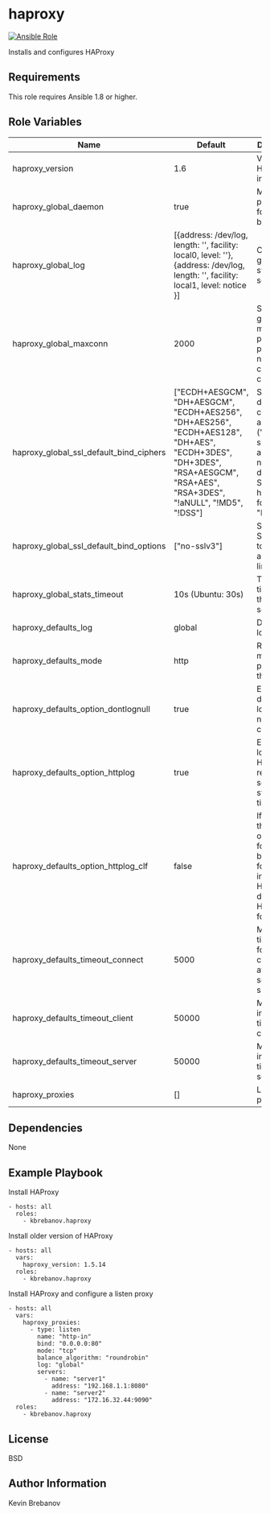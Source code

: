 haproxy
=======

[![Ansible Role](https://img.shields.io/ansible/role/5700.svg)](https://galaxy.ansible.com/list#/roles/5700)

Installs and configures HAProxy

Requirements
------------

This role requires Ansible 1.8 or higher.

Role Variables
--------------

| Name                                    | Default                                                                                                                                                                  | Description                                                                                                               |
|-----------------------------------------|--------------------------------------------------------------------------------------------------------------------------------------------------------------------------|---------------------------------------------------------------------------------------------------------------------------|
| haproxy_version                         | 1.6                                                                                                                                                                      | Version of HAProxy to install                                                                                             |
| haproxy_global_daemon                   | true                                                                                                                                                                     | Makes the process fork in the background                                                                                  |
| haproxy_global_log                      | [{address: /dev/log, length: '', facility: local0, level: ''}, {address: /dev/log, length: '', facility: local1, level: notice }]                                        | Configures global syslog servers                                                                                          |
| haproxy_global_maxconn                  | 2000                                                                                                                                                                     | Sets the global maximum per-process number of concurrent connections                                                      |
| haproxy_global_ssl_default_bind_ciphers | ["ECDH+AESGCM", "DH+AESGCM", "ECDH+AES256", "DH+AES256", "ECDH+AES128", "DH+AES", "ECDH+3DES", "DH+3DES", "RSA+AESGCM", "RSA+AES", "RSA+3DES", "!aNULL", "!MD5", "!DSS"] | Sets the default cipher algorithms ("cipher suite") that are negotiated during the SSL/TLS handshake for all "bind" lines |
| haproxy_global_ssl_default_bind_options | ["no-sslv3"]                                                                                                                                                             | Sets default SSL options to force on all "bind" lines                                                                     |
| haproxy_global_stats_timeout            | 10s (Ubuntu: 30s)                                                                                                                                                        | The default timeout on the stats socket                                                                                   |
| haproxy_defaults_log                    | global                                                                                                                                                                   | Default logging                                                                                                           |
| haproxy_defaults_mode                   | http                                                                                                                                                                     | Running mode or protocol of the instance                                                                                  |
| haproxy_defaults_option_dontlognull     | true                                                                                                                                                                     | Enable or disable logging of null connections                                                                             |
| haproxy_defaults_option_httplog         | true                                                                                                                                                                     | Enable logging of HTTP request, session state and timers                                                                  |
| haproxy_defaults_option_httplog_clf     | false                                                                                                                                                                    | If enabled, then the output format will be the CLF format instead of HAProxy's default HTTP format                        |
| haproxy_defaults_timeout_connect        | 5000                                                                                                                                                                     | Maximum time to wait for a connection attempt to a server to succeed                                                      |
| haproxy_defaults_timeout_client         | 50000                                                                                                                                                                    | Maximum inactivity time on the client side                                                                                |
| haproxy_defaults_timeout_server         | 50000                                                                                                                                                                    | Maximum inactivity time on the server side                                                                                |
| haproxy_proxies                         | []                                                                                                                                                                       | List of proxies                                                                                                           |

Dependencies
------------

None

Example Playbook
----------------

Install HAProxy
```
- hosts: all
  roles:
    - kbrebanov.haproxy
```

Install older version of HAProxy
```
- hosts: all
  vars:
    haproxy_version: 1.5.14
  roles:
    - kbrebanov.haproxy
```

Install HAProxy and configure a listen proxy
```
- hosts: all
  vars:
    haproxy_proxies:
      - type: listen
        name: "http-in"
        bind: "0.0.0.0:80"
        mode: "tcp"
        balance_algorithm: "roundrobin"
        log: "global"
        servers:
          - name: "server1"
            address: "192.168.1.1:8080"
          - name: "server2"
            address: "172.16.32.44:9090"
  roles:
    - kbrebanov.haproxy
```

License
-------

BSD

Author Information
------------------

Kevin Brebanov
